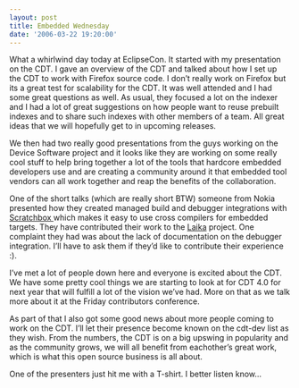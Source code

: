 ```yaml
---
layout: post
title: Embedded Wednesday
date: '2006-03-22 19:20:00'
---
```



What a whirlwind day today at EclipseCon. It started with my presentation on the CDT. I gave an overview of the CDT and talked about how I set up the CDT to work with Firefox source code. I don’t really work on Firefox but its a great test for scalability for the CDT. It was well attended and I had some great questions as well. As usual, they focused a lot on the indexer and I had a lot of great suggestions on how people want to reuse prebuilt indexes and to share such indexes with other members of a team. All great ideas that we will hopefully get to in upcoming releases.

We then had two really good presentations from the guys working on the Device Software project and it looks like they are working on some really cool stuff to help bring together a lot of the tools that hardcore embedded developers use and are creating a community around it that embedded tool vendors can all work together and reap the benefits of the collaboration.

One of the short talks (which are really short BTW) someone from Nokia presented how they created managed build and debugger integrations with [Scratchbox ](http://www.scratchbox.org/)which makes it easy to use cross compilers for embedded targets. They have contributed their work to the [Laika](http://www.cs.tut.fi/~laika/) project. One complaint they had was about the lack of documentation on the debugger integration. I’ll have to ask them if they’d like to contribute their experience :).

I’ve met a lot of people down here and everyone is excited about the CDT. We have some pretty cool things we are starting to look at for CDT 4.0 for next year that will fulfill a lot of the vision we’ve had. More on that as we talk more about it at the Friday contributors conference.

As part of that I also got some good news about more people coming to work on the CDT. I’ll let their presence become known on the cdt-dev list as they wish. From the numbers, the CDT is on a big upswing in popularity and as the community grows, we will all benefit from eachother’s great work, which is what this open source business is all about.

One of the presenters just hit me with a T-shirt. I better listen know…


